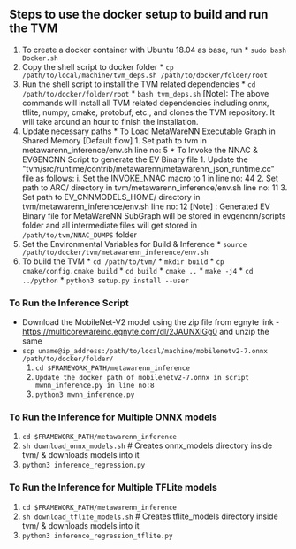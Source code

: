 ## Steps to use the docker setup to build and run the TVM
1. To create a docker container with Ubuntu 18.04 as base, run
        * `sudo bash Docker.sh`
2. Copy the shell script to docker folder
        * `cp /path/to/local/machine/tvm_deps.sh /path/to/docker/folder/root`
3. Run the shell script to install the TVM related dependencies
        * `cd /path/to/docker/folder/root`
        * `bash tvm_deps.sh`
        [Note]: The above commands will install all TVM related dependencies including onnx, tflite, numpy, cmake, protobuf, etc., and clones the TVM repository. It will take around an hour to finish the installation.
4. Update necessary paths
        * To Load MetaWareNN Executable Graph in Shared Memory [Default flow]
            1. Set path to tvm in metawarenn_inference/env.sh line no: 5
        * To Invoke the NNAC & EVGENCNN Script to generate the EV Binary file
            1. Update the "tvm/src/runtime/contrib/metawarenn/metawarenn_json_runtime.cc" file as follows:
                 i. Set the INVOKE_NNAC macro to 1 in line no: 44
            2. Set path to ARC/ directory in tvm/metawarenn_inference/env.sh line no: 11
            3. Set path to EV_CNNMODELS_HOME/ directory in tvm/metawarenn_inference/env.sh line no: 12
            [Note] : Generated EV Binary file for MetaWareNN SubGraph will be stored in evgencnn/scripts folder and all intermediate files will get stored in `/path/to/tvm/NNAC_DUMPS` folder
5. Set the Environmental Variables for Build & Inference
         * `source /path/to/docker/tvm/metawarenn_inference/env.sh`
6. To build the TVM
        * `cd /path/to/tvm/`
        * `mkdir build`
        * `cp cmake/config.cmake build`
        * `cd build`
        * `cmake ..`
        * `make -j4`
        * `cd ../python`
        * `python3 setup.py install --user`


### To Run the Inference Script 
* Download the MobileNet-V2 model using the zip file from egnyte link - https://multicorewareinc.egnyte.com/dl/2JAUNXlGg0 and unzip the same
* `scp uname@ip_address:/path/to/local/machine/mobilenetv2-7.onnx /path/to/docker/folder/`
   1. `cd $FRAMEWORK_PATH/metawarenn_inference`
   2. `Update the docker path of mobilenetv2-7.onnx in script mwnn_inference.py in line no:8`
   3. `python3 mwnn_inference.py`

### To Run the Inference for Multiple ONNX models
   1. `cd $FRAMEWORK_PATH/metawarenn_inference`
   2. `sh download_onnx_models.sh` # Creates onnx_models directory inside tvm/ & downloads models into it
   3. `python3 inference_regression.py`

### To Run the Inference for Multiple TFLite models
   1. `cd $FRAMEWORK_PATH/metawarenn_inference`
   2. `sh download_tflite_models.sh` # Creates tflite_models directory inside tvm/ & downloads models into it
   3. `python3 inference_regression_tflite.py`
